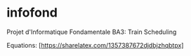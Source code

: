 # infofond
Projet d'Informatique Fondamentale BA3: Train Scheduling

Equations: [https://sharelatex.com/1357387672djdbjzhqbtpx]
